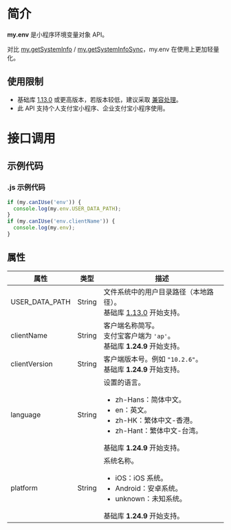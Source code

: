# 简介
**my.env** 是小程序环境变量对象 API。

对比 [my.getSystemInfo](https://opendocs.alipay.com/mini/api/system-info) / [my.getSystemInfoSync](https://opendocs.alipay.com/mini/api/gawhvz)，my.env 在使用上更加轻量化。

## 使用限制

- 基础库 [1.13.0](https://opendocs.alipay.com/mini/framework/lib) 或更高版本，若版本较低，建议采取 [兼容处理](https://opendocs.alipay.com/mini/framework/compatibility)。
- 此 API 支持个人支付宝小程序、企业支付宝小程序使用。

# 接口调用
## 示例代码
### .js 示例代码
```javascript
if (my.canIUse('env')) {
  console.log(my.env.USER_DATA_PATH);
}
if (my.canIUse('env.clientName')) {
  console.log(my.env);
}
```

## 属性
| **属性** | **类型** | **描述** |
| --- | --- | --- |
| USER_DATA_PATH | String | 文件系统中的用户目录路径（本地路径）。<br />基础库 [1.13.0](https://opendocs.alipay.com/mini/framework/lib) 开始支持。 |
| clientName | String | 客户端名称简写。<br />支付宝客户端为 <code>'ap'</code>。<br />基础库 <b>1.24.9</b> 开始支持。 |
| clientVersion | String | 客户端版本号。例如 <code>"10.2.6"</code>。<br />基础库 <b>1.24.9</b> 开始支持。 |
| language | String | 设置的语言。<br /> <ul><li>zh-Hans：简体中文。</li><li>en：英文。</li><li>zh-HK：繁体中文-香港。</li><li>zh-Hant：繁体中文-台湾。</li></ul>基础库 <b>1.24.9</b> 开始支持。 |
| platform | String | 系统名称。<br /><ul><li>iOS：iOS 系统。</li><li>Android：安卓系统。</li><li>unknown：未知系统。</li></ul>基础库 <b>1.24.9</b> 开始支持。 |

